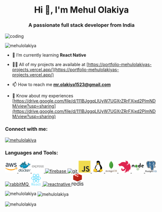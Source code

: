 <h1 align="center">Hi 👋, I'm Mehul Olakiya</h1>
<h3 align="center">A passionate full stack developer from India</h3>
<img align="center"  width="400" alt="coding" src="https://media1.tenor.com/m/IieZUsqoYCwAAAAC/developer.gif">

<p align="left"> <img src="https://komarev.com/ghpvc/?username=mehulolakiya&label=Profile%20views&color=0e75b6&style=flat" alt="mehulolakiya" /> </p>

- 🌱 I’m currently learning **React Native**

- 👨‍💻 All of my projects are available at [https://portfolio-mehulolakiyas-projects.vercel.app/](https://portfolio-mehulolakiyas-projects.vercel.app/)

- 📫 How to reach me **mr.olakiya1523@gmail.com**

- 📄 Know about my experiences [https://drive.google.com/file/d/111BJggqLIUyW7UGXrZRrFXjxd2PlmNDM/view?usp=sharing](https://drive.google.com/file/d/111BJggqLIUyW7UGXrZRrFXjxd2PlmNDM/view?usp=sharing)

<h3 align="left">Connect with me:</h3>
<p align="left">
<a href="https://linkedin.com/in/mehulolakiya" target="blank"><img align="center" src="https://raw.githubusercontent.com/rahuldkjain/github-profile-readme-generator/master/src/images/icons/Social/linked-in-alt.svg" alt="mehulolakiya" height="30" width="40" /></a>
</p>

<h3 align="left">Languages and Tools:</h3>
<p align="left"> <a href="https://aws.amazon.com" target="_blank" rel="noreferrer"> <img src="https://raw.githubusercontent.com/devicons/devicon/master/icons/amazonwebservices/amazonwebservices-original-wordmark.svg" alt="aws" width="40" height="40"/> </a> <a href="https://www.docker.com/" target="_blank" rel="noreferrer"> <img src="https://raw.githubusercontent.com/devicons/devicon/master/icons/docker/docker-original-wordmark.svg" alt="docker" width="40" height="40"/> </a> <a href="https://expressjs.com" target="_blank" rel="noreferrer"> <img src="https://raw.githubusercontent.com/devicons/devicon/master/icons/express/express-original-wordmark.svg" alt="express" width="40" height="40"/> </a> <a href="https://firebase.google.com/" target="_blank" rel="noreferrer"> <img src="https://www.vectorlogo.zone/logos/firebase/firebase-icon.svg" alt="firebase" width="40" height="40"/> </a> <a href="https://git-scm.com/" target="_blank" rel="noreferrer"> <img src="https://www.vectorlogo.zone/logos/git-scm/git-scm-icon.svg" alt="git" width="40" height="40"/> </a> <a href="https://developer.mozilla.org/en-US/docs/Web/JavaScript" target="_blank" rel="noreferrer"> <img src="https://raw.githubusercontent.com/devicons/devicon/master/icons/javascript/javascript-original.svg" alt="javascript" width="40" height="40"/> </a> <a href="https://www.linux.org/" target="_blank" rel="noreferrer"> <img src="https://raw.githubusercontent.com/devicons/devicon/master/icons/linux/linux-original.svg" alt="linux" width="40" height="40"/> </a> <a href="https://www.mongodb.com/" target="_blank" rel="noreferrer"> <img src="https://raw.githubusercontent.com/devicons/devicon/master/icons/mongodb/mongodb-original-wordmark.svg" alt="mongodb" width="40" height="40"/> </a> <a href="https://nestjs.com/" target="_blank" rel="noreferrer"> <img src="https://raw.githubusercontent.com/devicons/devicon/master/icons/nestjs/nestjs-plain.svg" alt="nestjs" width="40" height="40"/> </a> <a href="https://nodejs.org" target="_blank" rel="noreferrer"> <img src="https://raw.githubusercontent.com/devicons/devicon/master/icons/nodejs/nodejs-original-wordmark.svg" alt="nodejs" width="40" height="40"/> </a> <a href="https://www.postgresql.org" target="_blank" rel="noreferrer"> <img src="https://raw.githubusercontent.com/devicons/devicon/master/icons/postgresql/postgresql-original-wordmark.svg" alt="postgresql" width="40" height="40"/> </a> <a href="https://www.rabbitmq.com" target="_blank" rel="noreferrer"> <img src="https://www.vectorlogo.zone/logos/rabbitmq/rabbitmq-icon.svg" alt="rabbitMQ" width="40" height="40"/> </a> <a href="https://reactjs.org/" target="_blank" rel="noreferrer"> <img src="https://raw.githubusercontent.com/devicons/devicon/master/icons/react/react-original-wordmark.svg" alt="react" width="40" height="40"/> </a> <a href="https://reactnative.dev/" target="_blank" rel="noreferrer"> <img src="https://reactnative.dev/img/header_logo.svg" alt="reactnative" width="40" height="40"/> </a> <a href="https://redis.io" target="_blank" rel="noreferrer"> <img src="https://raw.githubusercontent.com/devicons/devicon/master/icons/redis/redis-original-wordmark.svg" alt="redis" width="40" height="40"/> </a> </p>

<p><img align="left" src="https://github-readme-stats.vercel.app/api/top-langs?username=mehulolakiya&show_icons=true&locale=en&layout=compact" alt="mehulolakiya" /></p>

<p>&nbsp;<img align="center" src="https://github-readme-stats.vercel.app/api?username=mehulolakiya&show_icons=true&locale=en" alt="mehulolakiya" /></p>

<p><img align="center" src="https://github-readme-streak-stats.herokuapp.com/?user=mehulolakiya&" alt="mehulolakiya" /></p>
